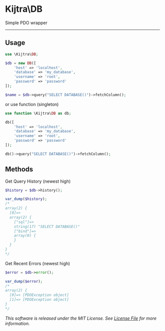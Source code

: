 # Kijtra\DB

Simple PDO wrapper

-----

## Usage

```php
use \Kijtra\DB;

$db = new DB([
    'host' => 'localhost',
    'database' => 'my_database',
    'username' => 'root',
    'password' => 'password'
]);

$name = $db->query("SELECT DATABASE()")->fetchColumn();
```

or use function (singleton)

```php
use function \Kijtra\DB as db;

db([
    'host' => 'localhost',
    'database' => 'my_database',
    'username' => 'root',
    'password' => 'password'
]);

db()->query("SELECT DATABASE()")->fetchColumn();
```

## Methods

Get Query History (newest high)

```php
$history = $db->history();

var_dump($history);
/*
array(2) {
  [0]=>
  array(2) {
    ["sql"]=>
    string(17) "SELECT DATABASE()"
    ["bind"]=>
    array(0) {
    }
  }
}
*/
```


Get Recent Errors (newest high)

```php
$error = $db->error();

var_dump($error);
/*
array(2) {
  [0]=> [PDOException object]
  [1]=> [PDOException object]
}
*/
```

_This software is released under the MIT License. See [License File](LICENSE.md) for more information._
